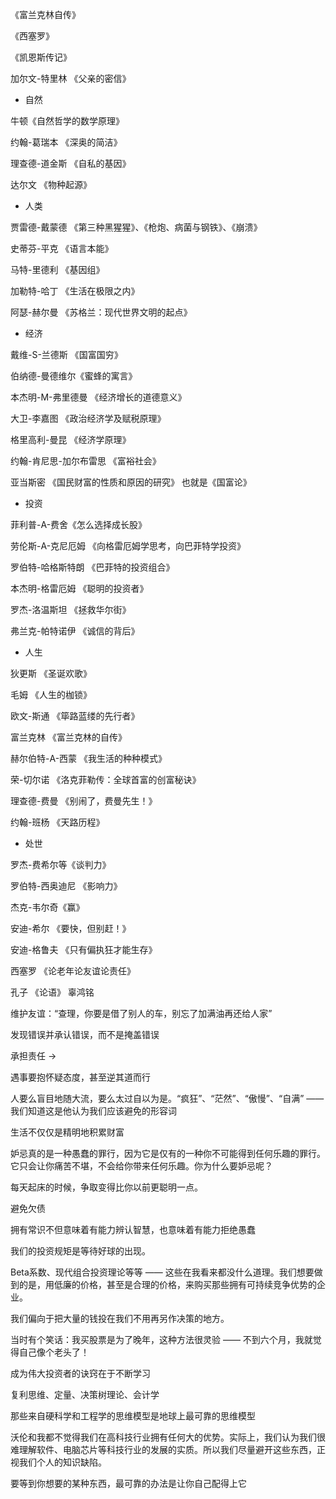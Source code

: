 《富兰克林自传》

《西塞罗》

《凯恩斯传记》

加尔文-特里林 《父亲的密信》

* 自然

牛顿《自然哲学的数学原理》

约翰-葛瑞本 《深奥的简洁》

理查德-道金斯 《自私的基因》

达尔文 《物种起源》



* 人类

贾雷德-戴蒙德 《第三种黑猩猩》、《枪炮、病菌与钢铁》、《崩溃》

史蒂芬-平克 《语言本能》

马特-里德利 《基因组》

加勒特-哈丁 《生活在极限之内》

阿瑟-赫尔曼 《苏格兰：现代世界文明的起点》



* 经济

戴维-S-兰德斯 《国富国穷》

伯纳德-曼德维尔《蜜蜂的寓言》

本杰明-M-弗里德曼 《经济增长的道德意义》

大卫-李嘉图 《政治经济学及赋税原理》

格里高利-曼昆 《经济学原理》

约翰-肯尼思-加尔布雷思 《富裕社会》

亚当斯密 《国民财富的性质和原因的研究》 也就是《国富论》



* 投资

菲利普-A-费舍《怎么选择成长股》

劳伦斯-A-克尼厄姆 《向格雷厄姆学思考，向巴菲特学投资》

罗伯特-哈格斯特朗 《巴菲特的投资组合》

本杰明-格雷厄姆 《聪明的投资者》

罗杰-洛温斯坦 《拯救华尔街》

弗兰克-帕特诺伊 《诚信的背后》



* 人生

狄更斯 《圣诞欢歌》

毛姆 《人生的枷锁》

欧文-斯通 《筚路蓝缕的先行者》

富兰克林 《富兰克林的自传》

赫尔伯特-A-西蒙 《我生活的种种模式》

荣-切尔诺 《洛克菲勒传：全球首富的创富秘诀》

理查德-费曼 《别闹了，费曼先生！》

约翰-班杨 《天路历程》



* 处世

罗杰-费希尔等《谈判力》

罗伯特-西奥迪尼 《影响力》

杰克-韦尔奇《赢》

安迪-希尔 《要快，但别赶！》

安迪-格鲁夫 《只有偏执狂才能生存》

西塞罗 《论老年论友谊论责任》

孔子 《论语》  辜鸿铭





维护友谊：“查理，你要是借了别人的车，别忘了加满油再还给人家”

发现错误并承认错误，而不是掩盖错误

承担责任 -> 

遇事要抱怀疑态度，甚至逆其道而行

人要么盲目地随大流，要么太过自以为是。“疯狂”、“茫然”、“傲慢”、“自满” —— 我们知道这是他认为我们应该避免的形容词



生活不仅仅是精明地积累财富

妒忌真的是一种愚蠢的罪行，因为它是仅有的一种你不可能得到任何乐趣的罪行。它只会让你痛苦不堪，不会给你带来任何乐趣。你为什么要妒忌呢？

每天起床的时候，争取变得比你以前更聪明一点。

避免欠债

拥有常识不但意味着有能力辨认智慧，也意味着有能力拒绝愚蠢

我们的投资规矩是等待好球的出现。

Beta系数、现代组合投资理论等等 —— 这些在我看来都没什么道理。我们想要做到的是，用低廉的价格，甚至是合理的价格，来购买那些拥有可持续竞争优势的企业。

我们偏向于把大量的钱投在我们不用再另作决策的地方。

当时有个笑话：我买股票是为了晚年，这种方法很灵验 —— 不到六个月，我就觉得自己像个老头了！

成为伟大投资者的诀窍在于不断学习



复利思维、定量、决策树理论、会计学

那些来自硬科学和工程学的思维模型是地球上最可靠的思维模型



沃伦和我都不觉得我们在高科技行业拥有任何大的优势。实际上，我们认为我们很难理解软件、电脑芯片等科技行业的发展的实质。所以我们尽量避开这些东西，正视我们个人的知识缺陷。





要等到你想要的某种东西，最可靠的办法是让你自己配得上它
